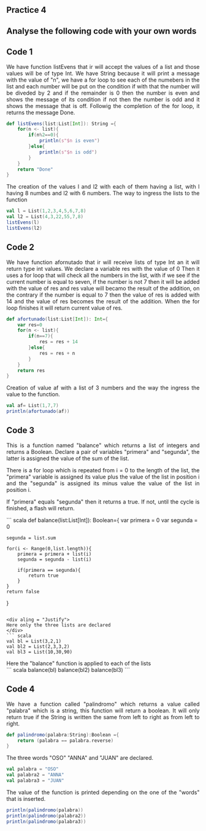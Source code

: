 ## Practice 4 
## Analyse the following code with your own words

## Code 1
<div align="Justify">
We have function listEvens that ir will accept the values of a list and those values will be of type Int.  We have String because it will print a message with the value of "n", we have a for loop to see each of the numebers in the list and each number will be put on the condition if with that the number will be diveded by 2 and if the remainder is 0 then the number is even and shows the message of its condition if not then the number is odd and it shows the message that is off. Followig the completion of the for loop, it returns the message Done.
</div>

``` scala 
def listEvens(list:List[Int]): String ={
    for(n <- list){
        if(n%2==0){
            println(s"$n is even")
        }else{
            println(s"$n is odd")
        }
    }
    return "Done"
}
```
<div align="Justify">
The creation of the values l and l2 with each of them having
a list, with l having 8 numbes and l2 with 6 numbers.
The way to ingress the lists to the function
</div>

``` scala
val l = List(1,2,3,4,5,6,7,8)
val l2 = List(4,3,22,55,7,8)
listEvens(l)
listEvens(l2)
```

## Code 2
<div align="Justify">
We have function afornutado that ir will receive lists of type Int an it will return type int values. We declare a variable res with the value of 0 Then it uses a for loop that will check all the numbers in the list, with if we see if the current number is equal to seven, if the number is not 7 then it will be added with the value of res and res value will becamo the result of the addition, on the contrary if the number is equal to 7 then the value of res is added with 14 and the value of res becomes the result of the addition. When the for loop finishes it will return current value of res.
</div>

``` scala
def afortunado(list:List[Int]): Int={
    var res=0
    for(n <- list){
        if(n==7){
            res = res + 14
        }else{
            res = res + n
        }
    }
    return res
}
``` 

<div align="Justify">
Creation of value af with a list of 3 numbers and the way the ingress the value to the function.
</div>

``` scala
val af= List(1,7,7)
println(afortunado(af))
``` 

## Code 3
<div align="Justify">
This is a function named "balance" which returns a list of integers and returns a Boolean.
Declare a pair of variables "primera" and "segunda", the latter is assigned the value of the sum of the list.

There is a for loop which is repeated from i = 0 to the length of the list, the "primera" variable is assigned its value plus the value of the list in position i and the "segunda" is assigned its minus value the value of the list in position i.

If "primera" equals "segunda" then it returns a true. If not, until the cycle is finished, a flash will return.

</div>
``` scala
def balance(list:List[Int]): Boolean={
    var primera = 0
    var segunda = 0

    segunda = list.sum

    for(i <- Range(0,list.length)){
        primera = primera + list(i)
        segunda = segunda - list(i)

        if(primera == segunda){
            return true
        }
    }
    return false 
}
``` 

<div aling = "Justify">
Here only the three lists are declared
</div>
``` scala
val bl = List(3,2,1)
val bl2 = List(2,3,3,2)
val bl3 = List(10,30,90)
``` 
<div aling = "Justify">
Here the "balance" function is applied to each of the lists
</div>
``` scala
balance(bl)
balance(bl2)
balance(bl3)
``` 

## Code 4
<div align= "Justify">
We have a function called "palindromo" which returns a value called "palabra" which is a string, this function will return a boolean.
It will only return true if the String is written the same from left to right as from left to right.

``` scala
def palindromo(palabra:String):Boolean ={
    return (palabra == palabra.reverse)
}
```
The three words "OSO" "ANNA" and "JUAN" are declared.
``` scala
val palabra = "OSO"
val palabra2 = "ANNA"
val palabra3 = "JUAN"
``` 
The value of the function is printed depending on the one of the "words" that is inserted.
``` scala
println(palindromo(palabra))
println(palindromo(palabra2))
println(palindromo(palabra3))
``` 
</div>